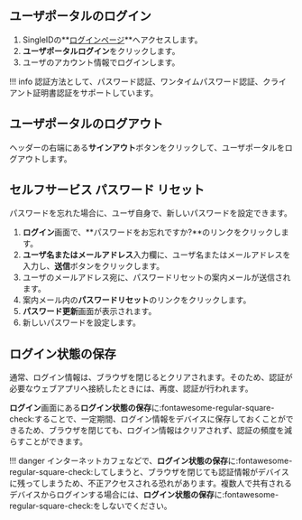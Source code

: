 ## ユーザポータルのログイン

1. SingleIDの**[ログインページ](https://login.singleid.jp/)**へアクセスします。
2. **ユーザポータルログイン**をクリックします。
3. ユーザのアカウント情報でログインします。 

!!! info
    認証方法として、パスワード認証、ワンタイムパスワード認証、クライアント証明書認証をサポートしています。

## ユーザポータルのログアウト
ヘッダーの右端にある**サインアウト**ボタンをクリックして、ユーザポータルをログアウトします。

## セルフサービス パスワード リセット
パスワードを忘れた場合に、ユーザ自身で、新しいパスワードを設定できます。

1. **ログイン**画面で、**パスワードをお忘れですか?**のリンクをクリックします。
2. **ユーザ名またはメールアドレス**入力欄に、ユーザ名またはメールアドレスを入力し、**送信**ボタンをクリックします。
3. ユーザのメールアドレス宛に、パスワードリセットの案内メールが送信されます。
4. 案内メール内の**パスワードリセット**のリンクをクリックします。
5. **パスワード更新**画面が表示されます。
6. 新しいパスワードを設定します。

## ログイン状態の保存
通常、ログイン情報は、ブラウザを閉じるとクリアされます。そのため、認証が必要なウェブアプリへ接続したときには、再度、認証が行われます。

**ログイン**画面にある**ログイン状態の保存**に:fontawesome-regular-square-check:することで、一定期間、ログイン情報をデバイスに保存しておくことができるため、ブラウザを閉じても、ログイン情報はクリアされず、認証の頻度を減らすことができます。

!!! danger
    インターネットカフェなどで、**ログイン状態の保存**に:fontawesome-regular-square-check:してしまうと、ブラウザを閉じても認証情報がデバイスに残ってしまうため、不正アクセスされる恐れがあります。複数人で共有されるデバイスからログインする場合には、**ログイン状態の保存**に:fontawesome-regular-square-check:をしないでください。